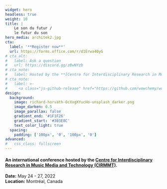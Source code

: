 ```yaml
---
widget: hero
headless: true
weight: 10
title: |
    Le son du futur /  
    le futur du son
hero_media: architek2.jpg
cta:
  label: '**Register now**'
  url: https://forms.office.com/r/d1Erwa40yG
# cta_alt:
#   label: Ask a question
#   url: https://discord.gg/z8wNYzb
# cta_note:
#   label: Hosted by the **[Centre for Interdisciplinary Research in Music Media and Technology (CIRMMT)](#)**. 
# cta_note:
#   label: >-
#     <a class="js-github-release" href="https://github.com/wowchemy/wowchemy-hugo-themes/releases" data-repo="wowchemy/wowchemy-hugo-themes">Latest release<!-- V --></a><div style="text-shadow: none;"><a class="github-button" href="https://github.com/wowchemy/wowchemy-hugo-themes" data-icon="octicon-star" data-size="large" data-show-count="true" aria-label="Star">Star Wowchemy site builder for Hugo</a></div><div style="text-shadow: none;"><a class="github-button" href="https://github.com/wowchemy/starter-hugo-academic" data-icon="octicon-star" data-size="large" data-show-count="true" aria-label="Star">Star the Academic template</a></div>
design:
  background:
    image: richard-horvath-OcXxgXYucHo-unsplash_darker.png
    image_darken: 0.5
    image_parallax: false
    gradient_end: '#1F1F26'
    gradient_start: '#303E8C'
    text_color_light: true
  spacing: 
    padding: ['100px', '0', '100px', '0']
advanced:
#   css_class: fullscreen
---
```


#### An international conference hosted by the **[Centre for Interdisciplinary Research in Music Media and Technology (CIRMMT)](https://cirmmt.org)**. 

**Date:** May 24 - 27, 2022  
**Location:** Montréal, Canada

&nbsp;